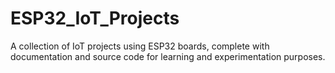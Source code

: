 # ESP32_IoT_Projects
A collection of IoT projects using ESP32 boards, complete with documentation and source code for learning and experimentation purposes.
